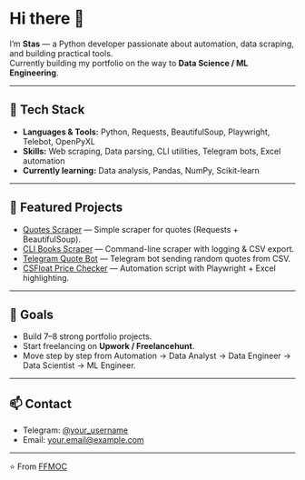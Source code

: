 # Hi there 👋

I’m **Stas** — a Python developer passionate about automation, data scraping, and building practical tools.  
Currently building my portfolio on the way to **Data Science / ML Engineering**.

---

## 🔧 Tech Stack
- **Languages & Tools:** Python, Requests, BeautifulSoup, Playwright, Telebot, OpenPyXL  
- **Skills:** Web scraping, Data parsing, CLI utilities, Telegram bots, Excel automation  
- **Currently learning:** Data analysis, Pandas, NumPy, Scikit-learn  

---

## 📌 Featured Projects
- [Quotes Scraper](https://github.com/FFMOC/quotes-scraper) — Simple scraper for quotes (Requests + BeautifulSoup).  
- [CLI Books Scraper](https://github.com/FFMOC/cli-books-scraper) — Command-line scraper with logging & CSV export.  
- [Telegram Quote Bot](https://github.com/FFMOC/bot-hello) — Telegram bot sending random quotes from CSV.  
- [CSFloat Price Checker](https://github.com/FFMOC/csfloat-price-checker) — Automation script with Playwright + Excel highlighting.  

---

## 🎯 Goals
- Build 7–8 strong portfolio projects.  
- Start freelancing on **Upwork / Freelancehunt**.  
- Move step by step from Automation → Data Analyst → Data Engineer → Data Scientist → ML Engineer.  

---

## 📫 Contact
- Telegram: [@your_username](https://t.me/your_username)  
- Email: your.email@example.com  

---

⭐️ From [FFMOC](https://github.com/FFMOC)
